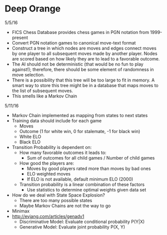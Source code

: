 # Deep Orange

5/5/16
- FICS Chess Database provides chess games in PGN notation from 1999-present
- Convert PGN notation games to canonical move-text format
- Construct a tree in which nodes are moves and edges connect moves by one player to all subsequent moves made by another player. Nodes are scored based on how likely they are to lead to a favorable outcome.
- The AI should not be deterministic (that would be no fun to play against!); therefore, there should be some element of randomness in move selection.
- There is a possibility that this tree will be too large to fit in memory. A smart way to store this tree might be in a database that maps moves to the list of subsequent moves.
- This smells like a Markov Chain


5/11/16
- Markov Chain implemented as mapping from states to next states
- Training data should include for each game
	- Moves
	- Outcome (1 for white win, 0 for stalemate, -1 for black win)
	- White ELO
	- Black ELO
- Transition Probability is dependent on:
	- How many favorable outcomes it leads to:
		- Sum of outcomes for all child games / Number of child games
	- How good the players are:
		- Moves by good players rated more than moves by bad ones
		- ELO weighted moves
		- If ELO is not available, default minimum ELO (2000)
	- Transition probability is a linear combination of these factors
		- Use statistics to determine optimal weights given data set
- How do we deal with State Space Explosion?
	- There are too many possible states
	- Maybe Markov Chains are not the way to go
- Minimax
- http://evjang.com/articles/genadv1
	- Discriminative Model: Evaluate conditional probability P(Y|X)
	- Generative Model: Evaluate joint probability P(X, Y)

	

